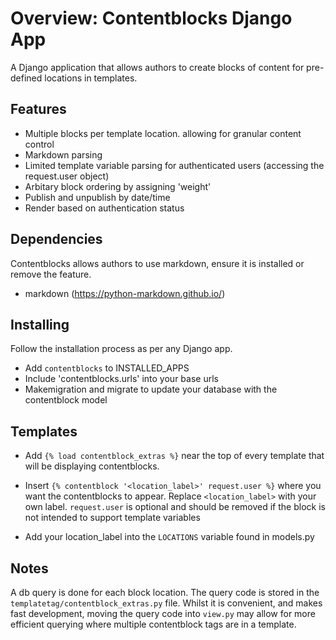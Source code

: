 # Overview: Contentblocks Django App
A Django application that allows authors to create blocks of content for pre-defined locations in templates.

## Features
+ Multiple blocks per template location. allowing for granular content control 
+ Markdown parsing
+ Limited template variable parsing for authenticated users (accessing the request.user object)
+ Arbitary block ordering by assigning 'weight'
+ Publish and unpublish by date/time
+ Render based on authentication status

## Dependencies
Contentblocks allows authors to use markdown, ensure it is installed or remove the feature.
+ markdown (https://python-markdown.github.io/)

## Installing
Follow the installation process as per any Django app.
+ Add `contentblocks` to INSTALLED_APPS 
+ Include 'contentblocks.urls' into your base urls
+ Makemigration and migrate to update your database with the contentblock model

##  Templates
+ Add `{% load contentblock_extras %}` near the top of every template that will be displaying contentblocks.

+ Insert `{% contentblock '<location_label>' request.user %}` where you want the contentblocks to appear. Replace `<location_label>` with your own label. `request.user` is optional and should be removed if the block is not intended to support template variables

+ Add your location_label into the `LOCATIONS` variable found in models.py

## Notes
A db query is done for each block location. The query code is stored in the  `templatetag/contentblock_extras.py` file. Whilst it is convenient, and makes fast development, moving the query code into `view.py` may allow for more efficient querying where multiple contentblock tags are in a template.